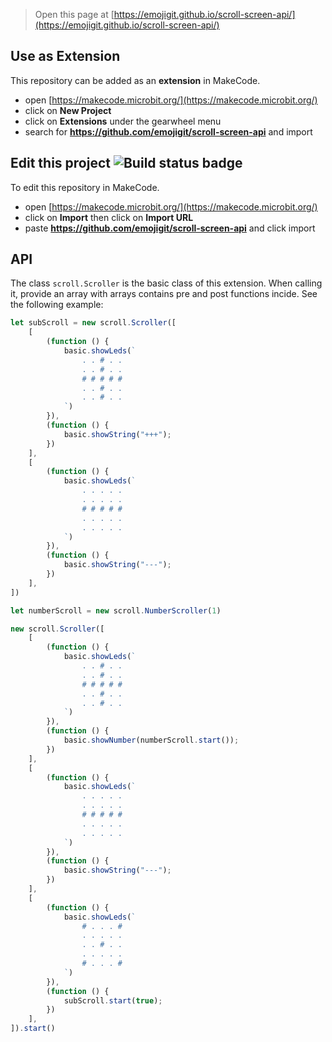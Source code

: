 
> Open this page at [https://emojigit.github.io/scroll-screen-api/](https://emojigit.github.io/scroll-screen-api/)

## Use as Extension

This repository can be added as an **extension** in MakeCode.

* open [https://makecode.microbit.org/](https://makecode.microbit.org/)
* click on **New Project**
* click on **Extensions** under the gearwheel menu
* search for **https://github.com/emojigit/scroll-screen-api** and import

## Edit this project ![Build status badge](https://github.com/emojigit/scroll-screen-api/workflows/MakeCode/badge.svg)

To edit this repository in MakeCode.

* open [https://makecode.microbit.org/](https://makecode.microbit.org/)
* click on **Import** then click on **Import URL**
* paste **https://github.com/emojigit/scroll-screen-api** and click import

## API
The class `scroll.Scroller` is the basic class of this extension. When calling it, provide an array with arrays contains pre and post functions incide. See the following example:

```js
let subScroll = new scroll.Scroller([
    [
        (function () {
            basic.showLeds(`
                . . # . .
                . . # . .
                # # # # #
                . . # . .
                . . # . .
            `)
        }),
        (function () {
            basic.showString("+++");
        })
    ],
    [
        (function () {
            basic.showLeds(`
                . . . . .
                . . . . .
                # # # # #
                . . . . .
                . . . . .
            `)
        }),
        (function () {
            basic.showString("---");
        })
    ],
])

let numberScroll = new scroll.NumberScroller(1)

new scroll.Scroller([
    [
        (function () {
            basic.showLeds(`
                . . # . .
                . . # . .
                # # # # #
                . . # . .
                . . # . .
            `)
        }),
        (function () {
            basic.showNumber(numberScroll.start());
        })
    ],
    [
        (function () {
            basic.showLeds(`
                . . . . .
                . . . . .
                # # # # #
                . . . . .
                . . . . .
            `)
        }),
        (function () {
            basic.showString("---");
        })
    ],
    [
        (function () {
            basic.showLeds(`
                # . . . #
                . . . . .
                . . # . .
                . . . . .
                # . . . #
            `)
        }),
        (function () {
            subScroll.start(true);
        })
    ],
]).start()
```
